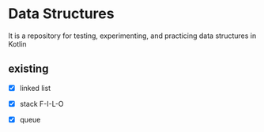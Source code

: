
# Data Structures

It is a repository for testing, experimenting, and practicing data structures in Kotlin

## existing

- [x] linked list
- [x] stack F-I-L-O
- [x] queue


